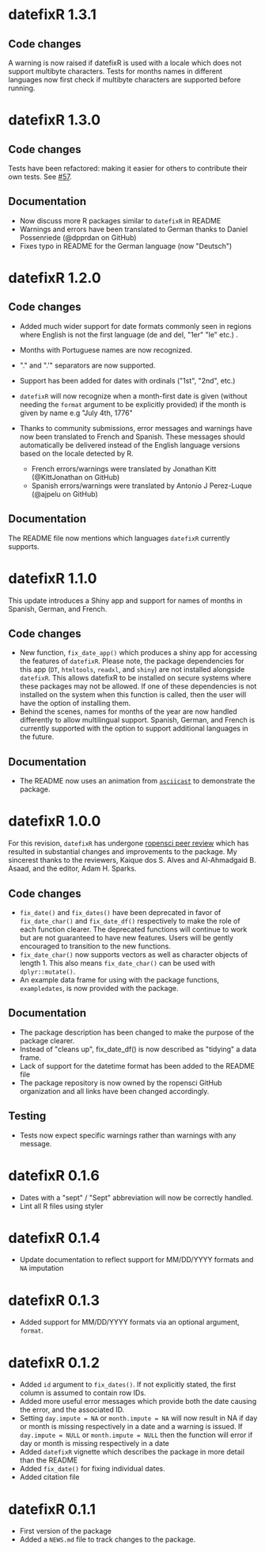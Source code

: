 <!-- NEWS.md is maintained by https://cynkra.github.io/fledge, do not edit -->

# datefixR 1.3.1

## Code changes

A warning is now raised if datefixR is used with a locale which does not support
multibyte characters. Tests for months names in different languages now first
check if multibyte characters are supported before running. 

# datefixR 1.3.0

## Code changes

Tests have been refactored: making it easier for others to contribute their own 
tests. See [#57](https://github.com/ropensci/datefixR/pull/57).

## Documentation

- Now discuss more R packages similar to `datefixR` in README
- Warnings and errors have been translated to German thanks to Daniel
  Possenriede (@dpprdan on GitHub)
- Fixes typo in README for the German language (now "Deutsch") 

# datefixR 1.2.0

## Code changes

* Added much wider support for date formats commonly seen in regions where
  English is not the first language (de and del, "1er" "le" etc.) . 
* Months with Portuguese names are now recognized. 
* "." and ".'" separators are now supported.
* Support has been added for dates with ordinals ("1st", "2nd", etc.)
* `datefixR` will now recognize when a month-first date is given (without
  needing the `format` argument to be explicitly provided) if the month is
  given by name e.g "July 4th, 1776"
  

* Thanks to community submissions, error messages and warnings have now been
  translated to French and Spanish. These messages should automatically be
  delivered instead of the English language versions based on the locale
  detected by R. 
  * French errors/warnings were translated by Jonathan Kitt (@KittJonathan on
    GitHub)
  * Spanish errors/warnings were translated by Antonio J Perez-Luque (@ajpelu on
    GitHub)


## Documentation

The README file now mentions which languages `datefixR` currently supports. 


# datefixR 1.1.0

This update introduces a Shiny app and support for names of months in Spanish,
German, and French.

## Code changes

* New function, `fix_date_app()` which produces a shiny app for accessing
  the features of `datefixR`. Please note, the package dependencies for this app
  (`DT`, `htmltools`, `readxl`, and `shiny`) are not installed alongside
  `datefixR`. This allows datefixR to be installed on secure systems where these
  packages may not be allowed. If one of these dependencies is not installed on
  the system when this function is called, then the user will have the option of
  installing them.
* Behind the scenes, names for months of the year are now handled differently to
  allow multilingual support. Spanish, German, and French is currently supported
  with the option to support additional languages in the future.
  
## Documentation

* The README now uses an animation from
  [`asciicast`](https://CRAN.R-project.org/package=asciicast) to demonstrate the
  package. 

# datefixR 1.0.0

For this revision, `datefixR` has undergone
[ropensci peer review](https://github.com/ropensci/software-review/issues/533)
which has resulted in substantial changes and improvements to the package. My
sincerest thanks to the reviewers, Kaique dos S. Alves and Al-Ahmadgaid B.
Asaad, and the editor, Adam H. Sparks.  

## Code changes

* `fix_date()` and `fix_dates()` have been deprecated in favor of
  `fix_date_char()` and `fix_date_df()` respectively to make the role of each 
  function clearer. The deprecated functions will continue to work but are not
  guaranteed to have new features. Users will be gently encouraged to transition
  to the new functions. 
* `fix_date_char()` now supports vectors as well as character objects of length 1.
  This also means `fix_date_char()` can be used with `dplyr::mutate()`.
* An example data frame for using with the package functions, `exampledates`, is
  now provided with the package. 
  
## Documentation

* The package description has been changed to make the purpose of the package 
  clearer.
* Instead of "cleans up", fix_date_df() is now described as "tidying" a data
  frame. 
* Lack of support for the datetime format has been added to the README file
* The package repository is now owned by the ropensci GitHub organization and
  all links have been changed accordingly.

## Testing

* Tests now expect specific warnings rather than warnings with any message. 

# datefixR 0.1.6

* Dates with a "sept" / "Sept" abbreviation will now be correctly handled.
* Lint all R files using styler

# datefixR 0.1.4

* Update documentation to reflect support for MM/DD/YYYY formats and `NA`
  imputation

# datefixR 0.1.3

* Added support for MM/DD/YYYY formats via an optional argument, `format`.

# datefixR 0.1.2

* Added `id` argument to `fix_dates()`. If not explicitly stated, the first
  column is assumed to contain row IDs.
* Added more useful error messages which provide both the date causing the
  error, and the associated ID. 
* Setting `day.impute = NA` or `month.impute = NA` will now result in NA if day
  or month is missing respectively in a date and a warning is issued. If
  `day.impute = NULL` or `month.impute = NULL` then the function will error if
  day or month is missing respectively in a date
* Added `datefixR` vignette which describes the package in more detail than the
  README
* Added `fix_date()` for fixing individual dates.
* Added citation file
  
# datefixR 0.1.1

* First version of the package
* Added a `NEWS.md` file to track changes to the package.

